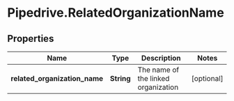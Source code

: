 # Pipedrive.RelatedOrganizationName

## Properties

Name | Type | Description | Notes
------------ | ------------- | ------------- | -------------
**related_organization_name** | **String** | The name of the linked organization | [optional] 



